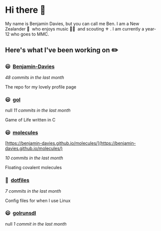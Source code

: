 # Hi there 👋

My name is Benjamin Davies, but you can call me Ben. I am a New Zealander 🥝 &nbsp;who enjoys music 🎸🎷 &nbsp;and scouting ⚜️ . I am currently a year-12 who goes to MMC.

## Here's what I've been working on ✏️


### 😃&nbsp; [Benjamin-Davies](https://github.com/Benjamin-Davies/Benjamin-Davies)

*48 commits in the last month*

The repo for my lovely profile page


### 😃&nbsp; [gol](https://github.com/Benjamin-Davies/gol)
null
*11 commits in the last month*

Game of Life written in C


### 😃&nbsp; [molecules](https://github.com/Benjamin-Davies/molecules)

[https://benjamin-davies.github.io/molecules/](https://benjamin-davies.github.io/molecules/)

*10 commits in the last month*

Floating covalent molecules


### 🐧&nbsp; [dotfiles](https://github.com/Benjamin-Davies/dotfiles)

*7 commits in the last month*

Config files for when I use Linux


### 😃&nbsp; [golrunsdl](https://github.com/Benjamin-Davies/golrunsdl)
null
*1 commit in the last month*



